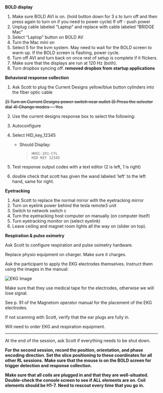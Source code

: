 **BOLD display**

1) Make sure BOLD AVI is on. (hold button down for 3 s to turn off and then press again to turn on if you need to power cycle)
If off - push power
2) Unplug cable labeled “Laptop” and replace with cable labeled “BRIDGE Mac”
3) Select “Laptop” button on BOLD AV
4) Turn the Mac mini on
5) Select 5 for the kvm system. May need to wait for the BOLD screen to warm up. If the BOLD screen is flashing, power cycle. 
6) Turn off AVI and turn back on once rest of setup is complete if it flickers.
7) Make sure that the displays are run at 120 Hz (both).
8) Turn dropbox syncing off. **removed dropbox from startup applications**

**Behavioral response collection**

1) Ask Scott to plug the Current Designs yellow/blue button cylinders into the fiber optic cable

~~2) Turn on Current Designs power switch near outlet
3) Press the selector dial~~
~~4) Change modes -- Yes~~


2) Use the current designs response box to select the following: 
3) Autoconfigure 
4) Select HID_key_12345 
    * Should Display:
       >`HHSC-2X1-CYL`<br>
       >`HID KEY 12345`

5) Test response output codes with a text editor (2 is left, 1 is right)

6) double check that scott has given the wand labeled 'left' to the left hand, same for right. 

**Eyetracking**

1) Ask Scott to replace the normal mirror with the eyetracking mirror
2) Turn on eyelink power behind the tesla remote3 unit
3) Switch to network switch c
4) Turn the eyetracking host computer on manually (on computer itself)
5) Turn eyetracking monitor on (select eyelink)
6) Leave ceiling and magnet room lights all the way on (slider on top).

**Respiration & pulse oximetry** 

Ask Scott to configure respiration and pulse oximetry hardware. 

Replace physio equipment on charger. Make sure it charges.

Ask the participant to apply the EKG electrodes themselves. Instruct them using the images in the manual: 

![EKG Image](https://github.com/kmbond/loki_1/blob/master/images/ekg_pos.png)

Make sure that they use medical tape for the electrodes, otherwise we will lose signal.
 
See p. 91 of the Magnetom operator manual for the placement of the EKG electrodes.  

If not scanning with Scott, verify that the ear plugs are fully in. 

Will need to order EKG and respiration equipment. 
___

At the end of the session, ask Scott if everything needs to be shut down.

**For the second session, record the position, orientation, and phase encoding direction. Set the slice positioning to these coordinates for all other RL sessions.**
**Make sure that the mouse is on the BOLD screen for trigger detection and response collection.**

**Make sure that all coils are plugged in and that they are well-situated. Double-check the console screen to see if ALL elements are on. Coil elements should be H1-7.**
**Need to rescout every time that you go in.** 
